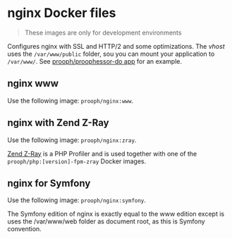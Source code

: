# nginx Docker files

> These images are only for development environments

Configures nginx with SSL and HTTP/2 and some optimizations. The *vhost* uses the `/var/www/public` folder, sou you can
mount your application to `/var/www/`. See [prooph/proophessor-do app](https://github.com/prooph/proophessor-do) for an
example.

## nginx www
Use the following image: `prooph/nginx:www`.

## nginx with Zend Z-Ray
Use the following image: `prooph/nginx:zray`.

[Zend Z-Ray](http://www.zend.com/de/products/server/z-ray) is a PHP Profiler and is used together with
one of the `prooph/php:[version]-fpm-zray` Docker images.

## nginx for Symfony
Use the following image: `prooph/nginx:symfony`.

The Symfony edition of nginx is exactly equal to the www edition except is uses the /var/www/web folder as document root, as this is Symfony convention.
